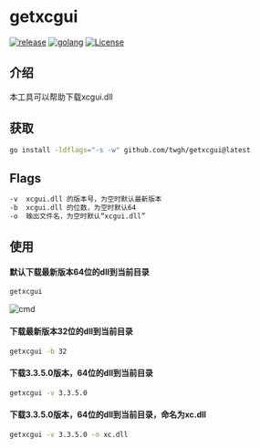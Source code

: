 # getxcgui
<p>
	<a href="https://github.com/twgh/getxcgui/releases"><img src="https://img.shields.io/badge/release-0.0.1-blue" alt="release"></a>
	<a href="https://golang.org"> <img src="https://img.shields.io/badge/golang-1.17-blue" alt="golang"></a>
	<a href="https://opensource.org/licenses/MIT"><img src="https://img.shields.io/badge/License-MIT-brightgreen" alt="License"></a>
</p>

## 介绍

本工具可以帮助下载xcgui.dll

## 获取

```bash
go install -ldflags="-s -w" github.com/twgh/getxcgui@latest
```

## Flags

```bash
-v	xcgui.dll 的版本号，为空时默认最新版本
-b	xcgui.dll 的位数，为空时默认64
-o	输出文件名，为空时默认“xcgui.dll”
```

## 使用

#### 默认下载最新版本64位的dll到当前目录

```bash
getxcgui
```

![cmd](https://s1.ax1x.com/2022/07/04/jJJNS1.png)

#### 下载最新版本32位的dll到当前目录

```bash
getxcgui -b 32
```

#### 下载3.3.5.0版本，64位的dll到当前目录

```bash
getxcgui -v 3.3.5.0
```

#### 下载3.3.5.0版本，64位的dll到当前目录，命名为xc.dll

```bash
getxcgui -v 3.3.5.0 -o xc.dll
```

